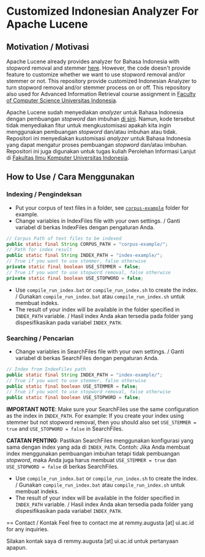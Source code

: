 # Customized Indonesian Analyzer For Apache Lucene

## Motivation / Motivasi

Apache Lucene already provides analyzer for Bahasa Indonesia with stopword removal and stemmer [here](https://lucene.apache.org/core/5_5_0/analyzers-common/org/apache/lucene/analysis/id/IndonesianAnalyzer.html). However, the code doesn't provide feature to customize whether we want to use stopword removal and/or stemmer or not. This repository provide customized Indonesian Analyzer to turn stopword removal and/or stemmer process on or off. This repository also used for Advanced Information Retrieval course assignment in [Faculty of Computer Science Universitas Indonesia](http://www.cs.ui.ac.id).

Apache Lucene sudah menyediakan *analyzer* untuk Bahasa Indonesia dengan pembuangan *stopword* dan imbuhan [di sini](https://lucene.apache.org/core/5_5_0/analyzers-common/org/apache/lucene/analysis/id/IndonesianAnalyzer.html). Namun, kode tersebut tidak menyediakan fitur untuk mengkustomisasi apakah kita ingin menggunakan pembuangan *stopword* dan/atau imbuhan atau tidak. Repositori ini menyediakan kustomisasi *analyzer* untuk Bahasa Indonesia yang dapat mengatur proses pembuangan *stopword* dan/atau imbuhan. Repositori ini juga digunakan untuk tugas kuliah Perolehan Informasi Lanjut di [Fakultas Ilmu Komputer Universitas Indonesia](http://www.cs.ui.ac.id).

## How to Use / Cara Menggunakan

### Indexing / Pengindeksan
* Put your corpus of text files in a folder, see [`corpus-example`](https://github.com/remmyzen/customized-indonesian-analyzer/tree/master/corpus-example) folder for example.
* Change variables in IndexFiles file with your own settings. / Ganti variabel di berkas IndexFiles dengan pengaturan Anda.
```java
// Corpus Path of text files to be indexed
public static final String CORPUS_PATH = "corpus-example/";
// Path for index result
public static final String INDEX_PATH = "index-example/";
// True if you want to use stemmer, false otherwise
private static final boolean USE_STEMMER = false;
// True if you want to use stopword removal, false otherwise
private static final boolean USE_STOPWORD = false;
```
* Use `compile_run_index.bat` or `compile_run_index.sh` to create the index. / Gunakan `compile_run_index.bat` atau `compile_run_index.sh` untuk membuat indeks.
* The result of your index will be available in the folder specified in `INDEX_PATH` variable. / Hasil index Anda akan tersedia pada folder yang dispesifikasikan pada variabel `INDEX_PATH`.

### Searching / Pencarian
* Change variables in SearchFiles file with your own settings. / Ganti variabel di berkas SearchFiles dengan pengaturan Anda.
```java
// Index from IndexFiles path
public static final String INDEX_PATH = "index-example/";
// True if you want to use stemmer, false otherwise
public static final boolean USE_STEMMER = false;
// True if you want to use stopword removal, false otherwise
public static final boolean USE_STOPWORD = false;
```
**IMPORTANT NOTE**: Make sure your SearchFiles use the same configuration as the index in `INDEX_PATH`. For example: If you create your index using stemmer but not stopword removal, then you should also set `USE_STEMMER = true` and `USE_STOPWORD = false` in SearchFiles.

**CATATAN PENTING**: Pastikan SearchFiles menggunakan konfigurasi yang sama dengan index yang ada di `INDEX_PATH`. Contoh: Jika Anda membuat index menggunakan pembuangan imbuhan tetapi tidak pembuangan *stopword*, maka Anda juga harus membuat `USE_STEMMER = true` dan `USE_STOPWORD = false` di berkas SearchFiles.

* Use `compile_run_index.bat` or `compile_run_index.sh` to create the index. / Gunakan `compile_run_index.bat` atau `compile_run_index.sh` untuk membuat indeks.
* The result of your index will be available in the folder specified in `INDEX_PATH` variable. / Hasil index Anda akan tersedia pada folder yang dispesifikasikan pada variabel `INDEX_PATH`.

== Contact / Kontak
Feel free to contact me at remmy.augusta [at] ui.ac.id for any inquiries.

Silakan kontak saya di remmy.augusta [at] ui.ac.id untuk pertanyaan apapun.

